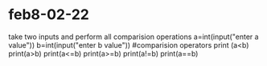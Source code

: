 # feb8-02-22
take two inputs and perform all comparision operations
a=int(input("enter a value"))
b=int(input("enter b value"))
#comparision operators
print (a<b)
print(a>b)
print(a<=b)
print(a>=b)
print(a!=b)
print(a==b)
